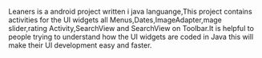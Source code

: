 Leaners is a android project written i java languange,This project contains activities for the UI widgets all Menus,Dates,ImageAdapter,mage slider,rating Activity,SearchView and SearchView on Toolbar.It is helpful to people trying to understand how the UI widgets are coded in Java this will make their UI development easy and faster.
